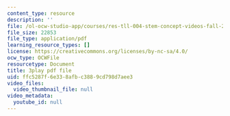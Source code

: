 ```yaml
---
content_type: resource
description: ''
file: /ol-ocw-studio-app/courses/res-tll-004-stem-concept-videos-fall-2013/ffc5287f6e338afbc3889cd798d7aee3_fv5QB3eK7jA.pdf
file_size: 22853
file_type: application/pdf
learning_resource_types: []
license: https://creativecommons.org/licenses/by-nc-sa/4.0/
ocw_type: OCWFile
resourcetype: Document
title: 3play pdf file
uid: ffc5287f-6e33-8afb-c388-9cd798d7aee3
video_files:
  video_thumbnail_file: null
video_metadata:
  youtube_id: null
---
```

